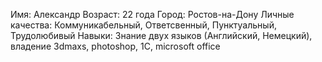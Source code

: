 Имя: Александр
Возраст: 22 года
Город: Ростов-на-Дону
Личные качества: Коммуникабельный, Ответсвенный, Пунктуальный, Трудолюбивый 
Навыки: Знание двух языков (Английский, Немецкий), владение 3dmaxs, photoshop, 1C, microsoft office

